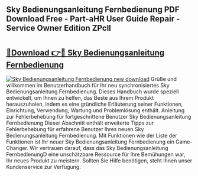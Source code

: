 ## Sky Bedienungsanleitung Fernbedienung PDF Download Free - Part-aHR User Guide Repair - Service Owner Edition ZPclI

# <h2><a href="http://df157k.blite.top/?on=Sky+Bedienungsanleitung+Fernbedienung">🔗Download 👉🔴 Sky Bedienungsanleitung Fernbedienung</a></h2>

[![Sky Bedienungsanleitung Fernbedienung new download](https://i.imgur.com/lujVjoI.png)](http://df157k.blite.top/?on=Sky+Bedienungsanleitung+Fernbedienung)
Grüße und willkommen im Benutzerhandbuch für Ihr neu synchronisiertes Sky Bedienungsanleitung Fernbedienung. Dieses Handbuch wurde speziell entwickelt, um Ihnen zu helfen, das Beste aus Ihrem Produkt herauszuholen, indem es eine gründliche Erläuterung seiner Funktionen, Einrichtung, Verwendung, Wartung und Problemlösung enthält. Anleitung zur Fehlerbehebung für fortgeschrittene Benutzer Sky Bedienungsanleitung Fernbedienung Dieser Abschnitt enthält erweiterte Tipps zur Fehlerbehebung für erfahrene Benutzer Ihres neuen Sky Bedienungsanleitung Fernbedienung. Mit Funktionen wie der Liste der Funktionen ist Ihr neuer Sky Bedienungsanleitung Fernbedienung ein Game-Changer. Wir vertrauen darauf, dass das Sky Bedienungsanleitung FernbedienungD eine unschätzbare Ressource für Ihre Bemühungen war, Ihr neues Produkt zu meistern. Sollten Sie Hilfe benötigen, steht Ihnen unser Kundenservice zur Verfügung.
